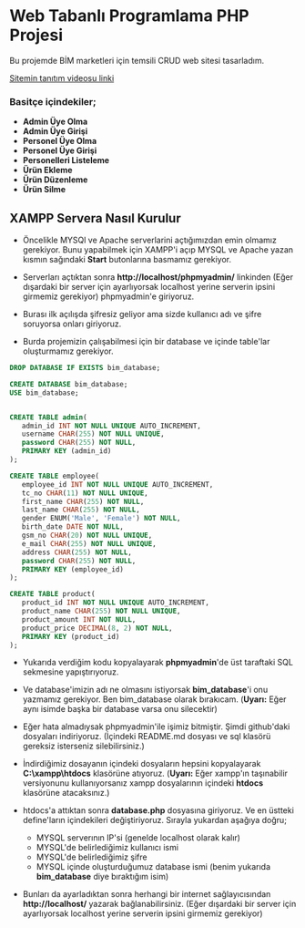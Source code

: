 # Web Tabanlı Programlama PHP Projesi
Bu projemde BİM marketleri için temsili CRUD web sitesi tasarladım.

[Sitemin tanıtım videosu linki]()

### Basitçe içindekiler;
 - **Admin Üye Olma**
 - **Admin Üye Girişi**
 - **Personel Üye Olma**
 - **Personel Üye Girişi**
 - **Personelleri Listeleme**
 - **Ürün Ekleme**
 - **Ürün Düzenleme**
 - **Ürün Silme**

 ## XAMPP Servera Nasıl Kurulur

 - Öncelikle MYSQl ve Apache serverlarini açtığımızdan emin olmamız gerekiyor. Bunu yapabilmek için XAMPP'i açıp MYSQL ve Apache yazan kısmın sağındaki **Start** butonlarına basmamız gerekiyor.

 - Serverları açtıktan sonra **http://localhost/phpmyadmin/** linkinden (Eğer dışardaki bir server için ayarlıyorsak localhost yerine serverin ipsini girmemiz gerekiyor) phpmyadmin'e giriyoruz.

 - Burası ilk açılışda şifresiz geliyor ama sizde kullanıcı adı ve şifre soruyorsa onları giriyoruz.

 - Burda projemizin çalışabilmesi için bir database ve içinde table'lar oluşturmamız gerekiyor.

 ```sql
DROP DATABASE IF EXISTS bim_database;

CREATE DATABASE bim_database;
USE bim_database;


CREATE TABLE admin(
    admin_id INT NOT NULL UNIQUE AUTO_INCREMENT,
    username CHAR(255) NOT NULL UNIQUE,
    password CHAR(255) NOT NULL,
    PRIMARY KEY (admin_id)
);

CREATE TABLE employee(
    employee_id INT NOT NULL UNIQUE AUTO_INCREMENT,
    tc_no CHAR(11) NOT NULL UNIQUE,
    first_name CHAR(255) NOT NULL,
    last_name CHAR(255) NOT NULL,
    gender ENUM('Male', 'Female') NOT NULL,
    birth_date DATE NOT NULL,
    gsm_no CHAR(20) NOT NULL UNIQUE,
    e_mail CHAR(255) NOT NULL UNIQUE,
    address CHAR(255) NOT NULL,
    password CHAR(255) NOT NULL,
    PRIMARY KEY (employee_id)
);

CREATE TABLE product(
    product_id INT NOT NULL UNIQUE AUTO_INCREMENT,
    product_name CHAR(255) NOT NULL UNIQUE,
    product_amount INT NOT NULL,
    product_price DECIMAL(8, 2) NOT NULL,
    PRIMARY KEY (product_id)
);
 ```

 - Yukarıda verdiğim kodu kopyalayarak **phpmyadmin**'de üst taraftaki SQL sekmesine yapıştırıyoruz.

 - Ve database'imizin adı ne olmasını istiyorsak **bim_database**'i onu yazmamız gerekiyor. Ben bim_database olarak bırakıcam. (**Uyarı:** Eğer aynı isimde başka bir database varsa onu silecektir)

 - Eğer hata almadıysak phpmyadmin'ile işimiz bitmiştir. Şimdi github'daki dosyaları indiriyoruz. (İçindeki README.md dosyası ve sql klasörü gereksiz isterseniz silebilirsiniz.)

 - İndirdiğimiz dosayanın içindeki dosyaların hepsini kopyalayarak **C:\xampp\htdocs** klasörüne atıyoruz. (**Uyarı:** Eğer xampp'ın taşınabilir versiyonunu kullanıyorsanız xampp dosyalarının içindeki **htdocs** klasörüne atacaksınız.)

 - htdocs'a attıktan sonra **database.php** dosyasına giriyoruz. Ve en üstteki define'ların içindekileri değiştiriyoruz. Sırayla yukardan aşağıya doğru;
   - MYSQL serverının IP'si (genelde localhost olarak kalır)
   - MYSQL'de belirlediğimiz kullanıcı ismi
   - MYSQL'de belirlediğimiz şifre
   - MYSQL içinde oluşturduğumuz database ismi (benim yukarıda **bim_database** diye bıraktığım isim)

 - Bunları da ayarladıktan sonra herhangi bir internet sağlayıcısından **http://localhost/** yazarak bağlanabilirsiniz. (Eğer dışardaki bir server için ayarlıyorsak localhost yerine serverin ipsini girmemiz gerekiyor)